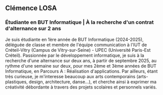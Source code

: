 ## Clémence LOSA

### Étudiante en BUT Informatique | À la recherche d'un contrat d'alternance sur 2 ans

Je suis étudiante en 1ère année de BUT Informatique (2024-2025), déléguée de classe et membre de l'équipe communication à l'IUT de Créteil-Vitry (Campus de Vitry-sur-Seine) - UPEC (Université Paris-Est Créteil).
Passionnée par le développement informatique, je suis à la recherche d'une alternance sur deux ans, à partir de septembre 2025, au rythme d'une semaine sur deux, pour mes 2ème et 3ème années de BUT Informatique, en Parcours A : Réalisation d'applications.
Par ailleurs, étant très curieuse, je m'interesse beaucoup aux arts contemporains (arts-plastiques, design, architecture, danse...), et cherche ainsi à exprimer ma créativité débordante à travers des projets scolaires et personnels variés.
